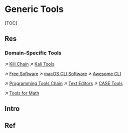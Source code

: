 # Generic Tools

[TOC]



## Res
### Domain-Specific Tools
↗ [Kill Chain](../../CyberSecurity/☠️%20Kill%20Chain/Kill%20Chain.md)
↗ [Kali Tools](../../CyberSecurity/☠️%20Kill%20Chain/🐉%20Kali%20Linux/🤺%20Kali%20Tools/Kali%20Tools.md)

↗ [Free Software](../🥷🏼%20Operating%20System%20(Tech)/Linux%20(Derived%20From%20UNIX%20Family)/🪓%20Free%20Software/Free%20Software.md)
↗ [macOS CLI Software](../🥷🏼%20Operating%20System%20(Tech)/Apple/macOS%20(Derived%20From%20UNIX%20Family)/🪓%20macOS%20CLI%20Software/macOS%20CLI%20Software.md)
↗ [Awesome CLI](../../🗺%20CS_Overview/🕶️%20Awesome/Awesome%20CLI/Awesome%20CLI.md)

↗ [Programming Tools Chain](../👩‍💻%20Languages%20Programming/🛠️%20Programming%20Tools%20Chain/Programming%20Tools%20Chain.md)
↗ [Text Editors](../👩‍💻%20Languages%20Programming/🛠️%20Programming%20Tools%20Chain/Text%20Editors/Text%20Editors.md)
↗ [CASE Tools](../../Software%20Engineering/CASE%20Tools/CASE%20Tools.md)

↗ [Tools for Math](../../🧮%20Math%20&%20Computer%20Science/Tools%20for%20Math.md)



## Intro



## Ref

